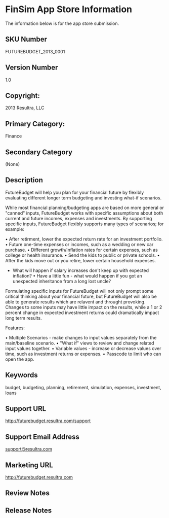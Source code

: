 # FinSim App Store Information

The information below is for the app store submission.

## SKU Number

FUTUREBUDGET_2013_0001

## Version Number

1.0

## Copyright:

2013 Resultra, LLC

## Primary Category: 

Finance

## Secondary Category

(None)

## Description

FutureBudget will help you plan for your financial future by flexibly evaluating different longer term budgeting and investing what-if scenarios. 

While most financial planning/budgeting apps are based on more general or "canned" inputs, FutureBudget works with specific assumptions about both current and future incomes, expenses and investments. By supporting specific inputs, FutureBudget flexibly supports many types of scenarios; for example:

• After retirment, lower the expected return rate for an investment portfolio.
• Future one-time expenses or incomes, such as a wedding or new car purchase.
• Different growth/inflation rates for certain expenses, such as college or health insurance.
• Send the kids to public or private schools.
• After the kids move out or you retire, lower certain household expenses.
* What will happen if salary increases don't keep up with expected inflation?
• Have a little fun - what would happen if you got an unexpected inheritance from a long lost uncle?

Formulating specific inputs for FutureBudget will not only prompt some critical thinking about your financial future, but FutureBudget will also be able to generate results which are relavent and throught provoking. Changes to some inputs may have little impact on the results, while a 1 or 2 percent change in expected investment returns could dramatically impact long term results.

Features: 

• Multiple Scenarios - make changes to input values separately from the main/baseline scenario. 
• "What if" views to review and change related input values together.
• Variable values - increase or decrease values over time, such as investment returns or expenses.
• Passcode to limit who can open the app.

## Keywords

budget, budgeting, planning, retirement, simulation, expenses, investment, loans

## Support URL

http://futurebudget.resultra.com/support

## Support Email Address

support@resultra.com

## Marketing URL

http://futurebudget.resultra.com

## Review Notes

## Release Notes